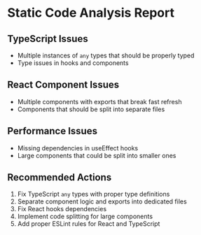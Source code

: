 # Static Code Analysis Report

## TypeScript Issues
- Multiple instances of `any` types that should be properly typed
- Type issues in hooks and components

## React Component Issues
- Multiple components with exports that break fast refresh
- Components that should be split into separate files

## Performance Issues
- Missing dependencies in useEffect hooks
- Large components that could be split into smaller ones

## Recommended Actions
1. Fix TypeScript `any` types with proper type definitions
2. Separate component logic and exports into dedicated files
3. Fix React hooks dependencies
4. Implement code splitting for large components
5. Add proper ESLint rules for React and TypeScript
